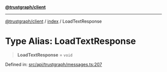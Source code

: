 [**@trustgraph/client**](../../README.md)

***

[@trustgraph/client](../../README.md) / [index](../README.md) / LoadTextResponse

# Type Alias: LoadTextResponse

> **LoadTextResponse** = `void`

Defined in: [src/api/trustgraph/messages.ts:207](https://github.com/trustgraph-ai/trustgraph-ts-client/blob/9a2bad46722f27bb783391eed1d9289614cc905a/src/api/trustgraph/messages.ts#L207)
